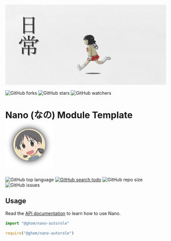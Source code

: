 ![nano banner](https://raw.githubusercontent.com/CamilleAbella/Nano/master/assets/images/banner.jpg)

![GitHub forks](https://img.shields.io/github/forks/CamilleAbella/Nano-AutoRole?color=black&logo=github&style=for-the-badge) ![GitHub stars](https://img.shields.io/github/stars/CamilleAbella/Nano-AutoRole?color=black&logo=github&style=for-the-badge) ![GitHub watchers](https://img.shields.io/github/watchers/CamilleAbella/Nano-AutoRole?color=black&logo=github&style=for-the-badge)

# Nano (なの) Module Template ![](https://raw.githubusercontent.com/CamilleAbella/Nano/master/assets/images/logo.png)

![GitHub top language](https://img.shields.io/github/languages/top/CamilleAbella/Nano-AutoRole?color=%23BDB76B&style=plastic)
[![GitHub search todo](https://img.shields.io/github/search/CamilleAbella/Nano-AutoRole/todo?color=%23BDB76B&label=todo%20count&style=plastic)](https://github.com/CamilleAbella/Nano-ReactionRole/search?l=TypeScript&q=todo)
![GitHub repo size](https://img.shields.io/github/repo-size/CamilleAbella/Nano-AutoRole?color=%23BDB76B&label=size&style=plastic)
![GitHub issues](https://img.shields.io/github/issues/CamilleAbella/Nano-AutoRole?color=%23BDB76B&style=plastic)

## Usage

Read the [API documentation](https://github.com/CamilleAbella/NanoDocs) to learn how to use Nano.

```ts
import "@ghom/nano-autorole"
```

```js
require("@ghom/nano-autorole")
```
